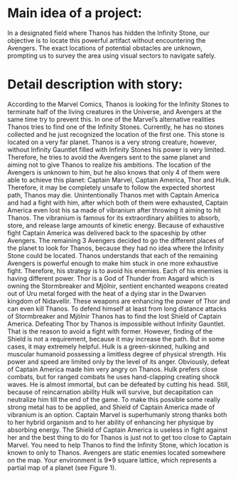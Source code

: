 # Main idea of a project:

In a designated field where Thanos has hidden the Infinity Stone, our objective is to locate this powerful artifact without encountering the Avengers.
The exact locations of potential obstacles are unknown, prompting us to survey the area using visual sectors to navigate safely.

# Detail description with story:

According to the Marvel Comics, Thanos is looking for the Infinity Stones to terminate
half of the living creatures in the Universe, and Avengers at the same time try to prevent this.
In one of the Marvel’s alternative realities Thanos tries to find one of the Infinity Stones.
Currently, he has no stones collected and he just recognized the location of the first one. This
stone is located on a very far planet. Thanos is a very strong creature, however, without Infinity
Gauntlet filled with Infinity Stones his power is very limited. Therefore, he tries to avoid the
Avengers sent to the same planet and aiming not to give Thanos to realize his ambitions. The
location of the Avengers is unknown to him, but he also knows that only 4 of them were able
to achieve this planet: Captain Marvel, Captain America, Thor and Hulk. Therefore, it may be
completely unsafe to follow the expected shortest path, Thanos may die.
Unintentionally Thanos met with Captain America and had a fight with him, after which
both of them were exhausted, Captain America even lost his sa made of vibranium after
throwing it aiming to hit Thanos. The vibranium is famous for its extraordinary abilities to
absorb, store, and release large amounts of kinetic energy. Because of exhaustive fight Captain
America was delivered back to the spaceship by other Avengers. The remaining 3 Avengers
decided to go the different places of the planet to look for Thanos, because they had no idea
where the Infinity Stone could be located. Thanos understands that each of the remaining
Avengers is powerful enough to make him stuck in one more exhaustive fight. Therefore, his
strategy is to avoid his enemies. Each of his enemies is having different power.
Thor is a God of Thunder from Asgard which is owning the Stormbreaker and Mjölnir,
sentient enchanted weapons created out of Uru metal forged with the heat of a dying star in the
Dwarven kingdom of Nidavellir. These weapons are enhancing the power of Thor and can even
kill Thanos. To defend himself at least from long distance attacks of Stormbreaker and Mjölnir
Thanos has to find the lost Shield of Captain America. Defeating Thor by Thanos is impossible
without Infinity Gauntlet. That is the reason to avoid a fight with former. However, finding of
the Shield is not a requirement, because it may increase the path. But in some cases, it may
extremely helpful.
Hulk is a green-skinned, hulking and muscular humanoid possessing a limitless degree
of physical strength. His power and speed are limited only by the level of its anger. Obviously,
defeat of Captain America made him very angry on Thanos. Hulk prefers close combats, but
for ranged combats he uses hand-clapping creating shock waves. He is almost immortal, but
can be defeated by cutting his head. Still, because of reincarnation ability Hulk will survive,
but decapitation can neutralize him till the end of the game. To make this possible some really
strong metal has to be applied, and Shield of Captain America made of vibranium is an option.
Captain Marvel is superhumanly strong thanks both to her hybrid organism and to her
ability of enhancing her physique by absorbing energy. The Shield of Captain America is
useless in fight against her and the best thing to do for Thanos is just not to get too close to
Captain Marvel.
You need to help Thanos to find the Infinity Stone, which location is known to only to
Thanos. Avengers are static enemies located somewhere on the map. Your environment is 9*9
square lattice, which represents a partial map of a planet (see Figure 1).
